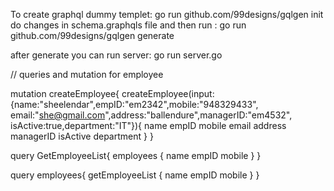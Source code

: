 To create graphql dummy templet: go run github.com/99designs/gqlgen init 
do changes in schema.graphqls  file and then run :
go run github.com/99designs/gqlgen generate   

after generate you can run server:
 go run server.go  

 // queries and mutation for employee

mutation createEmployee{
  createEmployee(input:{name:"sheelendar",empID:"em2342",mobile:"948329433",
    email:"she@gmail.com",address:"ballendure",managerID:"em4532",
    isActive:true,department:"IT"}){
		name
    empID
    mobile
    email
    address
    managerID
    isActive
    department
  }
}


query GetEmployeeList{
  employees {
    name
    empID
    mobile
  }
}

query employees{
  getEmployeeList {
    name
    empID
    mobile
  }
}
